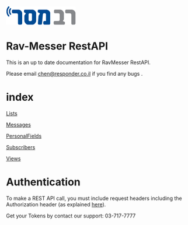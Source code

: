
![RavMesser](https://raw.githubusercontent.com/chenrosenblum/my-description/master/ravmesser_logo.png)
# Rav-Messer RestAPI

This is an up to date documentation for RavMesser RestAPI.


Please email chen@responder.co.il if you find any bugs .

# index


[Lists](https://github.com/chenrosenblum/my-description/tree/master/Lists )

[Messages](https://github.com/chenrosenblum/my-description/tree/master/Messages )

[PersonalFields](https://github.com/chenrosenblum/my-description/tree/master/PersonalFields )

[Subscribers](https://github.com/chenrosenblum/my-description/tree/master/Subscribers )

[Views](https://github.com/chenrosenblum/my-description/tree/master/Views )


# Authentication
To make a REST API call, you must include request headers including the Authorization header (as explained [here](https://github.com/chenrosenblum/my-description/tree/master/Authentication )).

Get your Tokens by contact our support: 03-717-7777
